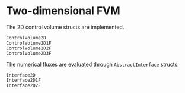 # Two-dimensional FVM

The 2D control volume structs are implemented.
```@docs
ControlVolume2D
ControlVolume2D1F
ControlVolume2D2F
ControlVolume2D3F
```

The numerical fluxes are evaluated through `AbstractInterface` structs.
```@docs
Interface2D
Interface2D1F
Interface2D2F
```
